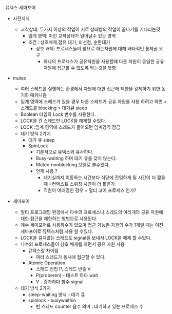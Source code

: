 뮤텍스 세마포어

- 사전지식
  - 교착상태: 두가지 이상의 작업이 서로 상대방의 작업이 끝나기를 기다리는것 
    - 임계 영역: 이런 교착상태가 일어날수 있는 영역 
    - 조건 : 상호배제,점유 대기, 비선점, 순환대기
      - 상호 배제: 프로세스들이 필요로 하는자원에 대해 배타적인 통제권 요구 
        - 하나의 프로세스가 공유자원을 사용할때 다른 자원이 동일한 공유자원에 접근할 수 없도록 막는것을 뜻함
- mutex 
  - 여러 스레드를 실행하는 환경에서 자원에 대한 접근에 제한을 강제하기 위한 동기화 매커니즘
  - 임계 영역에 스레드가 있을 경우 다른 스레드가 공유 자원을 사용 하려고 하면 > 스레드를 blocking > 대기큐 sleep 
  - Boolean 타입의  Lock 변수를 사용한다. 
  - LOCK을 건 스레드만 LOCK을 해제할 수있다. 
  - LOCK :임계 영역에 스레드가 들어오면 임계영역 잠금 
  - 대기 방식 2가지 
    - 대기 큐 sleep
    - SpinLock 
      - 기본적으로 뮤텍스와 유사하다. 
      - Busy-waiting 하며 대기 큐를 갖지 않는다. 
      - Mutex-nonblocking 모델로 볼수있다.
      - 언제 사용 ? 
        - 대기실까지 이동하는 시간보다 식당에 진입하게 될 시간이 더 짧을 때  =컨텍스트 스위칭 시간이 더 짧은가
        - 직원이 여러명인 경우 = 멀티 코어 프로세스 인가? 

- 세마포어 
  - 멀티 프로그래밍 환경에서 다수의 프로세스나 스레드의 여러개의 공유 자원에 대한 접근을 제한하는 방법으로 사용된다.
  - 계수 세마포어로 사용하수가 있으며 접근 가능한 자원의 수가 1개일 때는 이진 세마포어로 뮤텍스처럼 사용 할 수있다. 
  - LOCK을 걸지않는 쓰레드도 signal을 보내서 LOCK을 해제 할 수있다. 
  - 다수의 프로세스들이 상호 배제를 하면서 공유 자원 사용 
    - 뮤텍스랑 차이점
      - 여러 스레드가 동시에 접근할 수 있다. 
    - Atomic Operation
      - 스레드 진입 P, 스레드 반출 V
      - P(proberen) - 테스트 하다 wait
      - V - 증가하다 함수 signal
  - 대기 방식 2가지
    - sleep-waiting 방식 - 대기 큐 
    - spinlock - busywaithin 
      - 빈 스레드 counter 음수 의미 : 대기하고 있는 프로세스 수 